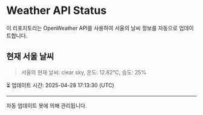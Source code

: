 
# Weather API Status

이 리포지토리는 OpenWeather API를 사용하여 서울의 날씨 정보를 자동으로 업데이트합니다.

## 현재 서울 날씨
> 서울의 현재 날씨: clear sky, 온도: 12.82°C, 습도: 25%

⏳ 업데이트 시간: 2025-04-28 17:13:30 (UTC)

---
자동 업데이트 봇에 의해 관리됩니다.
